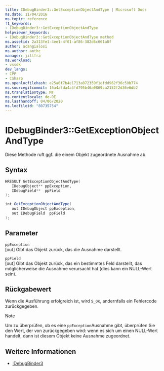 ```yaml
---
title: IDebugBinder3::GetExceptionObjectAndType | Microsoft Docs
ms.date: 11/04/2016
ms.topic: reference
f1_keywords:
- IDebugBinder3::GetExceptionObjectAndType
helpviewer_keywords:
- IDebugBinder3::GetExceptionObjectAndType method
ms.assetid: 2a313fe1-4ee1-4f01-af86-382d6c661a8f
author: acangialosi
ms.author: anthc
manager: jillfra
ms.workload:
- vssdk
dev_langs:
- CPP
- CSharp
ms.openlocfilehash: e25a0f7b4e1713a072359f1efdd962f36c50b774
ms.sourcegitcommit: 16a4a5da4a4fd795b46a0869ca2152f2d36e6db2
ms.translationtype: MT
ms.contentlocale: de-DE
ms.lasthandoff: 04/06/2020
ms.locfileid: "80735754"
---
```

# <a name="idebugbinder3getexceptionobjectandtype"></a>IDebugBinder3::GetExceptionObjectAndType
Diese Methode ruft ggf. die einem Objekt zugeordnete Ausnahme ab.

## <a name="syntax"></a>Syntax

```cpp
HRESULT GetExceptionObjectAndType(
   IDebugObject** ppException,
   IDebugField**  ppField
);
```

```csharp
int GetExceptionObjectAndType(
   out IDebugObject ppException,
   out IDebugField  ppField
);
```

## <a name="parameters"></a>Parameter
`ppException`\
[out] Gibt das Objekt zurück, das die Ausnahme darstellt.

`ppField`\
[out] Gibt das Objekt zurück, das ein bestimmtes Feld darstellt, das möglicherweise die Ausnahme verursacht hat (dies kann ein NULL-Wert sein).

## <a name="return-value"></a>Rückgabewert
 Wenn die Ausführung erfolgreich ist, wird `S_OK`, andernfalls ein Fehlercode zurückgegeben.

> [!NOTE]
> Um zu überprüfen, ob es eine `ppException`Ausnahme gibt, überprüfen Sie den Wert, der von zurückgegeben wird: wenn es sich um einen NULL-Wert handelt, dann ist diesem Objekt keine Ausnahme zugeordnet.

## <a name="see-also"></a>Weitere Informationen
- [IDebugBinder3](../../../extensibility/debugger/reference/idebugbinder3.md)
